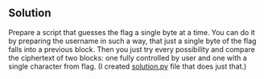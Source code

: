 ## Solution

Prepare a script that guesses the flag a single byte at a time. You can do it by preparing the username in such a way, that just a single byte of the flag falls into a previous block. Then you just try every possibility and compare the ciphertext of two blocks: one fully controlled by user and one with a single character from flag.   (I created [solution.py](solution.py) file that does just that.)